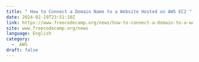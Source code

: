 ```yaml
---
title: " How to Connect a Domain Name to a Website Hosted on AWS EC2 "
date: 2024-02-19T23:51:10Z
link: https://www.freecodecamp.org/news/how-to-connect-a-domain-to-a-website-hosted-on-aws-ec2/?utm_medium=RSS&utm_source=news.12bit.vn
site: www.freecodecamp.org/news
language: English
category:
  -  AWS 
draft: false
---
```

